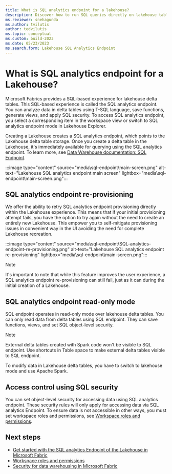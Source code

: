 ```yaml
---
title: What is SQL analytics endpoint for a lakehouse?
description: Discover how to run SQL queries directly on lakehouse tables.
ms.reviewer: snehagunda
ms.author: tvilutis
author: tedvilutis
ms.topic: conceptual
ms.custom: build-2023
ms.date: 05/23/2023
ms.search.form: Lakehouse SQL Analytics Endpoint
---
```


# What is SQL analytics endpoint for a Lakehouse?

Microsoft Fabrics provides a SQL-based experience for lakehouse delta tables. This SQL-based experience is called the SQL analytics endpoint. You can analyze data in delta tables using T-SQL language, save functions, generate views, and apply SQL security. To access SQL analytics endpoint, you select a corresponding item in the workspace view or switch to SQL analytics endpoint mode in Lakehouse Explorer.

Creating a Lakehouse creates a SQL analytics endpoint, which points to the Lakehouse delta table storage. Once you create a delta table in the Lakehouse, it's immediately available for querying using the SQL analytics endpoint. To learn more, see [Data Warehouse documentation: SQL Endpoint](../data-warehouse/data-warehousing.md#sql-endpoint-of-the-lakehouse).

:::image type="content" source="media\sql-endpoint\main-screen.png" alt-text="Lakehouse SQL analytics endpoint main screen" lightbox="media\sql-endpoint\main-screen.png":::

## SQL analytics endpoint re-provisioning

We offer the ability to retry SQL analytics endpoint provisioning directly within the Lakehouse experience. This means that if your initial provisioning attempt fails, you have the option to try again without the need to create an entirely new Lakehouse. This empower you to self-mitigate provisioning issues in convenient way in the UI avoiding the need for complete Lakehouse recreation.

:::image type="content" source="media\sql-endpoint\SQL-analytics-endpoint-re-provisioning.png" alt-text="Lakehouse SQL analytics endpoint re-provisioning" lightbox="media\sql-endpoint\main-screen.png":::

> [!NOTE]
> It's important to note that while this feature improves the user experience, a SQL analytics endpoint re-provisioning can still fail, just as it can during the initial creation of a Lakehouse.

## SQL analytics endpoint read-only mode

SQL endpoint operates in read-only mode over lakehouse delta tables. You can only read data from delta tables using SQL endpoint. They can save functions, views, and set SQL object-level security.

> [!NOTE]
> External delta tables created with Spark code won't be visible to SQL endpoint. Use shortcuts in Table space to make external delta tables visible to SQL endpoint.

To modify data in Lakehouse delta tables, you have to switch to lakehouse mode and use Apache Spark.

## Access control using SQL security

You can set object-level security for accessing data using SQL analytics endpoint. These security rules will only apply for accessing data via SQL analytics Endpoint. To ensure data is not accessible in other ways, you must set workspace roles and permissions, see [Workspace roles and permissions](workspace-roles-lakehouse.md).

## Next steps

- [Get started with the SQL analytics Endpoint of the Lakehouse in Microsoft Fabric](../data-warehouse/data-warehousing.md#sql-endpoint-of-the-lakehouse)
- [Workspace roles and permissions](workspace-roles-lakehouse.md)
- [Security for data warehousing in Microsoft Fabric](../data-warehouse/security.md)
